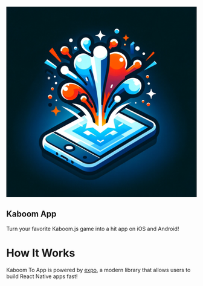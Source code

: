 
![kaboomToApp](kaboomToApp.png)
## Kaboom App ##
Turn your favorite Kaboom.js game into a hit app on iOS and Android!

# How It Works #

Kaboom To App is powered by [expo](expo.dev), a modern library that allows users to build React Native apps fast!

